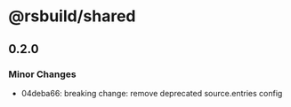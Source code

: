 # @rsbuild/shared

## 0.2.0

### Minor Changes

- 04deba66: breaking change: remove deprecated source.entries config
